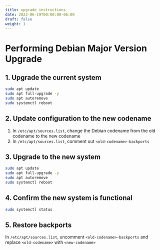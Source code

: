```yaml
---
title: upgrade instructions
date: 2023-06-19T00:00:00-06:00
draft: false
weight: 1
---
```


# Performing Debian Major Version Upgrade
## 1. Upgrade the current system
```bash
sudo apt update
sudo apt full-upgrade -y
sudo apt autoremove
sudo systemctl reboot
```

## 2. Update configuration to the new codename
1. In `/etc/apt/sources.list`, change the Debian codename from the old codename to the new codename
2. In `/etc/apt/sources.list`, comment out `<old-codename>-backports` 

## 3. Upgrade to the new system
```bash
sudo apt update
sudo apt full-upgrade -y
sudo apt autoremove
sudo systemctl reboot
```

## 4. Confirm the new system is functional
```bash
sudo systemctl status
```

## 5. Restore backports
In `/etc/apt/sources.list`, uncomment `<old-codename>-backports` and replace `<old-codename>` with `<new-codename>`
